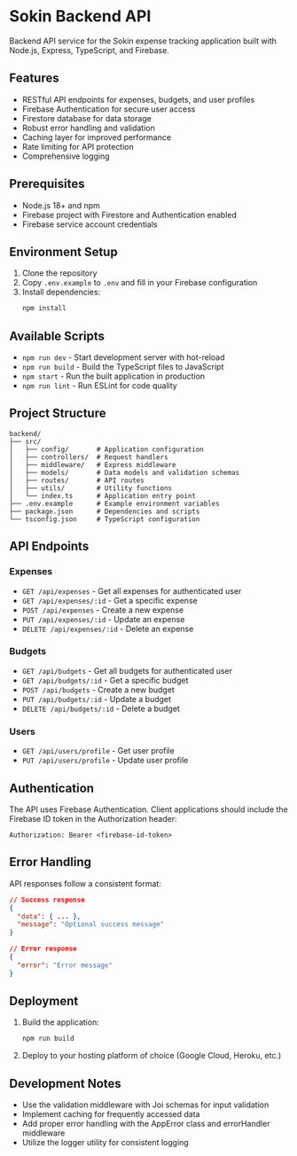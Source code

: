 # Sokin Backend API

Backend API service for the Sokin expense tracking application built with Node.js, Express, TypeScript, and Firebase.

## Features

- RESTful API endpoints for expenses, budgets, and user profiles
- Firebase Authentication for secure user access
- Firestore database for data storage
- Robust error handling and validation
- Caching layer for improved performance
- Rate limiting for API protection
- Comprehensive logging

## Prerequisites

- Node.js 18+ and npm
- Firebase project with Firestore and Authentication enabled
- Firebase service account credentials

## Environment Setup

1. Clone the repository
2. Copy `.env.example` to `.env` and fill in your Firebase configuration
3. Install dependencies:
   ```bash
   npm install
   ```

## Available Scripts

- `npm run dev` - Start development server with hot-reload
- `npm run build` - Build the TypeScript files to JavaScript
- `npm start` - Run the built application in production
- `npm run lint` - Run ESLint for code quality

## Project Structure

```
backend/
├── src/
│   ├── config/       # Application configuration
│   ├── controllers/  # Request handlers
│   ├── middleware/   # Express middleware
│   ├── models/       # Data models and validation schemas
│   ├── routes/       # API routes
│   ├── utils/        # Utility functions
│   └── index.ts      # Application entry point
├── .env.example      # Example environment variables
├── package.json      # Dependencies and scripts
└── tsconfig.json     # TypeScript configuration
```

## API Endpoints

### Expenses

- `GET /api/expenses` - Get all expenses for authenticated user
- `GET /api/expenses/:id` - Get a specific expense
- `POST /api/expenses` - Create a new expense
- `PUT /api/expenses/:id` - Update an expense
- `DELETE /api/expenses/:id` - Delete an expense

### Budgets

- `GET /api/budgets` - Get all budgets for authenticated user
- `GET /api/budgets/:id` - Get a specific budget
- `POST /api/budgets` - Create a new budget
- `PUT /api/budgets/:id` - Update a budget
- `DELETE /api/budgets/:id` - Delete a budget

### Users

- `GET /api/users/profile` - Get user profile
- `PUT /api/users/profile` - Update user profile

## Authentication

The API uses Firebase Authentication. Client applications should include the Firebase ID token in the Authorization header:

```
Authorization: Bearer <firebase-id-token>
```

## Error Handling

API responses follow a consistent format:

```json
// Success response
{
  "data": { ... },
  "message": "Optional success message"
}

// Error response
{
  "error": "Error message"
}
```

## Deployment

1. Build the application:
   ```bash
   npm run build
   ```

2. Deploy to your hosting platform of choice (Google Cloud, Heroku, etc.)

## Development Notes

- Use the validation middleware with Joi schemas for input validation
- Implement caching for frequently accessed data
- Add proper error handling with the AppError class and errorHandler middleware
- Utilize the logger utility for consistent logging 